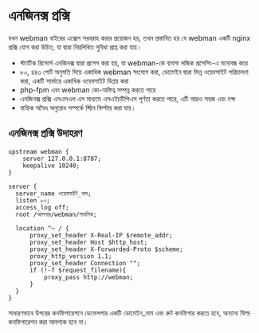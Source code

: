 # এনজিনক্স প্রক্সি
যখন webman বাইরের এক্সেস সরবরাহ করার প্রয়োজন হয়, তখন প্রস্তাবিত হয় যে webman একটি nginx প্রক্সি যোগ করা উচিত, যা দ্বারা নিম্নলিখিত সুবিধা প্রাপ্ত করা যায়।

- স্ট্যাটিক রিসোর্স এনজিনক্স দ্বারা প্রসেস করা হয়, যা webman-কে ব্যবসা লজিক প্রসেসিং-এ মনোবন্ধ করে
- ৮০, ৪৪৩ পোর্ট অনুমতি দিয়ে একাধিক webman সংযোগ করা, ডোমেইন দ্বারা ভিন্ন ওয়েবসাইট পরিচালনা করা, একটি সার্ভারে একাধিক ওয়েবসাইট ডিপ্লয় করা
- php-fpm এবং webman কো-অস্তিত্ব সম্পন্ন করতে পারে
- এনজিনক্স প্রক্সি এসএসএল এস মাধ্যমে এসএইচটিপিএস পূর্ণতা করতে পারে, এটি আরও সহজ এবং দক্ষ
- বাহ্যিক অবৈধ অনুরোধ সম্পর্কে ক্ঠিন ফিল্টার করা যায়।

## এনজিনক্স প্রক্সি উদাহরণ
```nginx
upstream webman {
    server 127.0.0.1:8787;
    keepalive 10240;
}

server {
  server_name ওয়েবসাইট_নাম;
  listen ৮০;
  access_log off;
  root /আপনার/webman/পাবলিক;

  location ^~ / {
      proxy_set_header X-Real-IP $remote_addr;
      proxy_set_header Host $http_host;
      proxy_set_header X-Forwarded-Proto $scheme;
      proxy_http_version 1.1;
      proxy_set_header Connection "";
      if (!-f $request_filename){
          proxy_pass http://webman;
      }
  }
}
```

সাধারণভাবে উপরের কনফিগারেশনে ডেভেলপার একটি ডোমেইন_নাম এবং রুট কনফিগার করতে হবে, অন্যান্য ফিল্ড কনফিগারেশন করা আবশ্যক হবে না।
